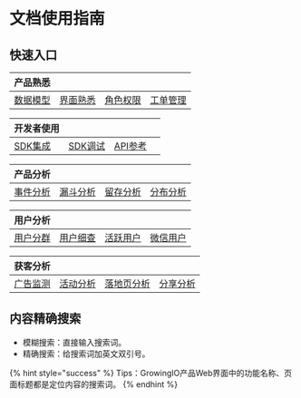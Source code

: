 # 文档使用指南

## 快速入口

| 产品熟悉 |  |  |  |
| :--- | :--- | :--- | :--- |
| [数据模型](introduction/datamodel/) | [界面熟悉](introduction/productknow.md) | [角色权限](introduction/role-and-permission.md) | [工单管理](product-manual/sysmanage/tickets/) |

| 开发者使用 |  |  |  |
| :--- | :--- | :--- | :--- |
| [SDK集成](developer-manual/sdkintegrated/) | [SDK调试](developer-manual/debugging/) | [API参考](developer-manual/api-reference/) |  |

| 产品分析 |  |  |  |
| :--- | :--- | :--- | :--- |
| [事件分析](product-manual/product-analysis/event-analysis/) | [漏斗分析](product-manual/product-analysis/funnel/) | [留存分析](product-manual/product-analysis/retention/) | [分布分析](product-manual/product-analysis/frequency/) |

| 用户分析 |  |  |  |
| :--- | :--- | :--- | :--- |
| [用户分群](product-manual/uesr-analysis/segmentations/) | [用户细查](product-manual/uesr-analysis/userinsights/) | [活跃用户](product-manual/uesr-analysis/active-users/) | [微信用户](product-manual/uesr-analysis/wx-user.md) |

| 获客分析 |  |  |  |
| :--- | :--- | :--- | :--- |
| [广告监测](product-manual/growing/ads/) | [活动分析](product-manual/growing/activities.md) | [落地页分析](product-manual/growing/landing.md) | [分享分析](product-manual/growing/shareanalysis.md) |

## 内容精确搜索

* 模糊搜索：直接输入搜索词。
* 精确搜索：给搜索词加英文双引号。

{% hint style="success" %}
Tips：GrowingIO产品Web界面中的功能名称、页面标题都是定位内容的搜索词。
{% endhint %}

